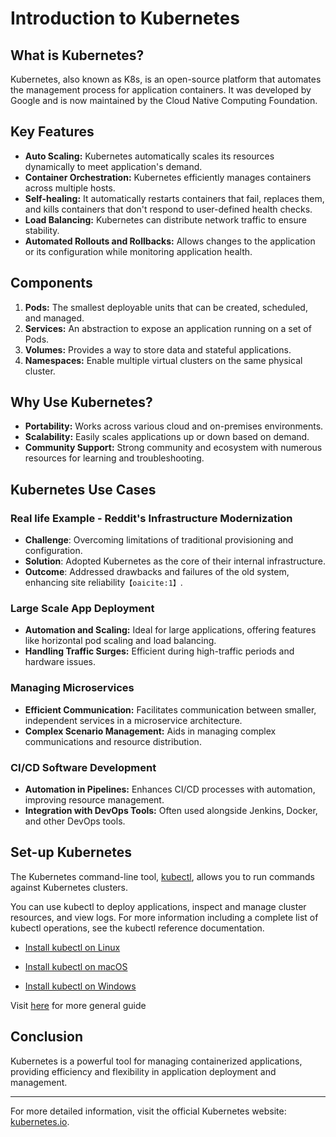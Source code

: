 # Introduction to Kubernetes

## What is Kubernetes?

Kubernetes, also known as K8s, is an open-source platform that automates the management process for application containers. It was developed by Google and is now maintained by the Cloud Native Computing Foundation.

## Key Features

- **Auto Scaling:** Kubernetes automatically scales its resources dynamically to meet application's demand.
- **Container Orchestration:** Kubernetes efficiently manages containers across multiple hosts.
- **Self-healing:** It automatically restarts containers that fail, replaces them, and kills containers that don't respond to user-defined health checks.
- **Load Balancing:** Kubernetes can distribute network traffic to ensure stability.
- **Automated Rollouts and Rollbacks:** Allows changes to the application or its configuration while monitoring application health.

## Components

1. **Pods:** The smallest deployable units that can be created, scheduled, and managed.
2. **Services:** An abstraction to expose an application running on a set of Pods.
3. **Volumes:** Provides a way to store data and stateful applications.
4. **Namespaces:** Enable multiple virtual clusters on the same physical cluster.

## Why Use Kubernetes?

- **Portability:** Works across various cloud and on-premises environments.
- **Scalability:** Easily scales applications up or down based on demand.
- **Community Support:** Strong community and ecosystem with numerous resources for learning and troubleshooting.

## Kubernetes Use Cases

### Real life Example - Reddit's Infrastructure Modernization
- **Challenge**: Overcoming limitations of traditional provisioning and configuration.
- **Solution**: Adopted Kubernetes as the core of their internal infrastructure.
- **Outcome**: Addressed drawbacks and failures of the old system, enhancing site reliability&#8203;``【oaicite:1】``&#8203;.

### Large Scale App Deployment
- **Automation and Scaling:** Ideal for large applications, offering features like horizontal pod scaling and load balancing.
- **Handling Traffic Surges:** Efficient during high-traffic periods and hardware issues.

### Managing Microservices
- **Efficient Communication:** Facilitates communication between smaller, independent services in a microservice architecture.
- **Complex Scenario Management:** Aids in managing complex communications and resource distribution.

### CI/CD Software Development
- **Automation in Pipelines:** Enhances CI/CD processes with automation, improving resource management.
- **Integration with DevOps Tools:** Often used alongside Jenkins, Docker, and other DevOps tools.


## Set-up Kubernetes
The Kubernetes command-line tool, [kubectl](https://kubernetes.io/docs/reference/kubectl/kubectl/), allows you to run commands against Kubernetes clusters.

You can use kubectl to deploy applications, inspect and manage cluster resources, and view logs. For more information including a complete list of kubectl operations, see the kubectl reference documentation.

- [Install kubectl on Linux](https://kubernetes.io/docs/tasks/tools/install-kubectl-linux/)

- [Install kubectl on macOS](https://kubernetes.io/docs/tasks/tools/install-kubectl-macos/)

- [Install kubectl on Windows](https://kubernetes.io/docs/tasks/tools/install-kubectl-windows/)


Visit [here](https://kubernetes.io/docs/setup/) for more general guide

## Conclusion

Kubernetes is a powerful tool for managing containerized applications, providing efficiency and flexibility in application deployment and management.

---

For more detailed information, visit the official Kubernetes website: [kubernetes.io](https://kubernetes.io).
